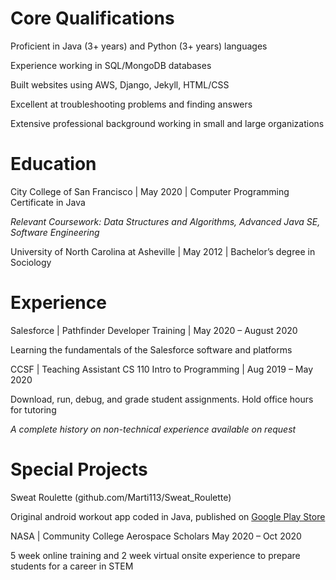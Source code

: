 <body>

<h1>Core Qualifications </h1>

<p>Proficient in Java (3+ years) and Python (3+ years) languages </p>
<p>Experience working in SQL/MongoDB databases </p>
<p>Built websites using AWS, Django, Jekyll, HTML/CSS </p>
<p>Excellent at troubleshooting problems and finding answers</p>
<p>Extensive professional background working in small and large organizations</p>

<h1>Education </h1>

<div>City College of San Francisco | May 2020 | Computer Programming Certificate in Java</div> 
<p><i>Relevant Coursework: Data Structures and Algorithms, Advanced Java SE, Software Engineering</i></p>

<div>University of North Carolina at Asheville | May 2012 | Bachelor’s degree in Sociology</div>

<h1>Experience</h1>

<div>Salesforce | Pathfinder Developer Training | May 2020 – August 2020</p>
<p>Learning the fundamentals of the Salesforce software and platforms</div>

<div>CCSF | Teaching Assistant CS 110 Intro to Programming | Aug 2019 – May 2020</p>
<p>Download, run, debug, and grade student assignments. Hold office hours for tutoring</div>

<p><i>A complete history on non-technical experience available on request</i></p>

<h1>Special Projects</h1>

<p>Sweat Roulette (github.com/Marti113/Sweat_Roulette) <p>
<p>Original android workout app coded in Java, published on <a href="https://play.google.com/store/apps/details?id=io.github.marti113.sweatroulette">Google Play Store</a> </p>
<ul></ul>
<p>NASA | Community College Aerospace Scholars May 2020 – Oct 2020 </p>
<p>5 week online training and 2 week virtual onsite experience to prepare students for a career in STEM</p>


